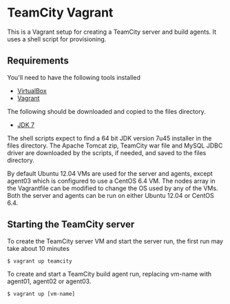 # TeamCity Vagrant

This is a Vagrant setup for creating a TeamCity server and build agents. It uses a shell script for provisioning.

## Requirements

You'll need to have the following tools installed

* [VirtualBox](https://www.virtualbox.org/wiki/Downloads)
* [Vagrant](http://vagrantup.com/)

The following should be downloaded and copied to the files directory.

* [JDK 7](http://www.oracle.com/technetwork/java/javase/downloads/index.html)

The shell scripts expect to find a 64 bit JDK version 7u45 installer in the files directory. The Apache Tomcat zip,
TeamCity war file and MySQL JDBC driver are downloaded by the scripts, if needed, and saved to the files directory.

By default Ubuntu 12.04 VMs are used for the server and agents, except agent03 which is configured to use a
CentOS 6.4 VM. The nodes array in the Vagrantfile can be modified to change the OS used by any of the VMs. Both the
server and agents can be run on either Ubuntu 12.04 or CentOS 6.4.

## Starting the TeamCity server

To create the TeamCity server VM and start the server run, the first run may take about 10 minutes

    $ vagrant up teamcity

To create and start a TeamCity build agent run, replacing vm-name with agent01, agent02 or agent03.

    $ vagrant up [vm-name]
